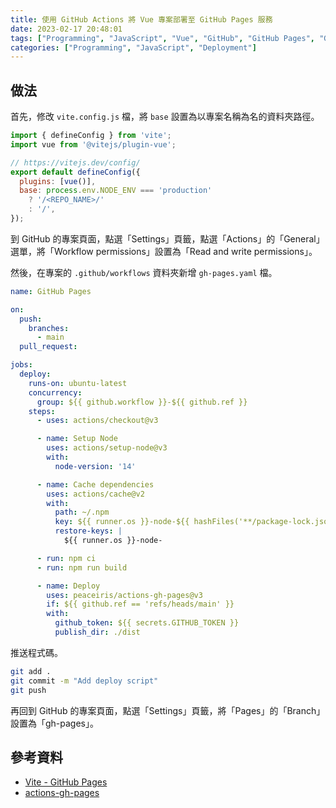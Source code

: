 ```yaml
---
title: 使用 GitHub Actions 將 Vue 專案部署至 GitHub Pages 服務
date: 2023-02-17 20:48:01
tags: ["Programming", "JavaScript", "Vue", "GitHub", "GitHub Pages", "GitHub Actions"]
categories: ["Programming", "JavaScript", "Deployment"]
---
```


## 做法

首先，修改 `vite.config.js` 檔，將 `base` 設置為以專案名稱為名的資料夾路徑。

```js
import { defineConfig } from 'vite';
import vue from '@vitejs/plugin-vue';

// https://vitejs.dev/config/
export default defineConfig({
  plugins: [vue()],
  base: process.env.NODE_ENV === 'production'
    ? '/<REPO_NAME>/'
    : '/',
});
```

到 GitHub 的專案頁面，點選「Settings」頁籤，點選「Actions」的「General」選單，將「Workflow permissions」設置為「Read and write permissions」。

然後，在專案的 `.github/workflows` 資料夾新增 `gh-pages.yaml` 檔。

```yaml
name: GitHub Pages

on:
  push:
    branches:
      - main
  pull_request:

jobs:
  deploy:
    runs-on: ubuntu-latest
    concurrency:
      group: ${{ github.workflow }}-${{ github.ref }}
    steps:
      - uses: actions/checkout@v3

      - name: Setup Node
        uses: actions/setup-node@v3
        with:
          node-version: '14'

      - name: Cache dependencies
        uses: actions/cache@v2
        with:
          path: ~/.npm
          key: ${{ runner.os }}-node-${{ hashFiles('**/package-lock.json') }}
          restore-keys: |
            ${{ runner.os }}-node-

      - run: npm ci
      - run: npm run build

      - name: Deploy
        uses: peaceiris/actions-gh-pages@v3
        if: ${{ github.ref == 'refs/heads/main' }}
        with:
          github_token: ${{ secrets.GITHUB_TOKEN }}
          publish_dir: ./dist
```

推送程式碼。

```bash
git add .
git commit -m "Add deploy script"
git push
```

再回到 GitHub 的專案頁面，點選「Settings」頁籤，將「Pages」的「Branch」設置為「gh-pages」。

## 參考資料

- [Vite - GitHub Pages](https://vitejs.dev/guide/static-deploy.html#github-pages)
- [actions-gh-pages](https://github.com/peaceiris/actions-gh-pages)
